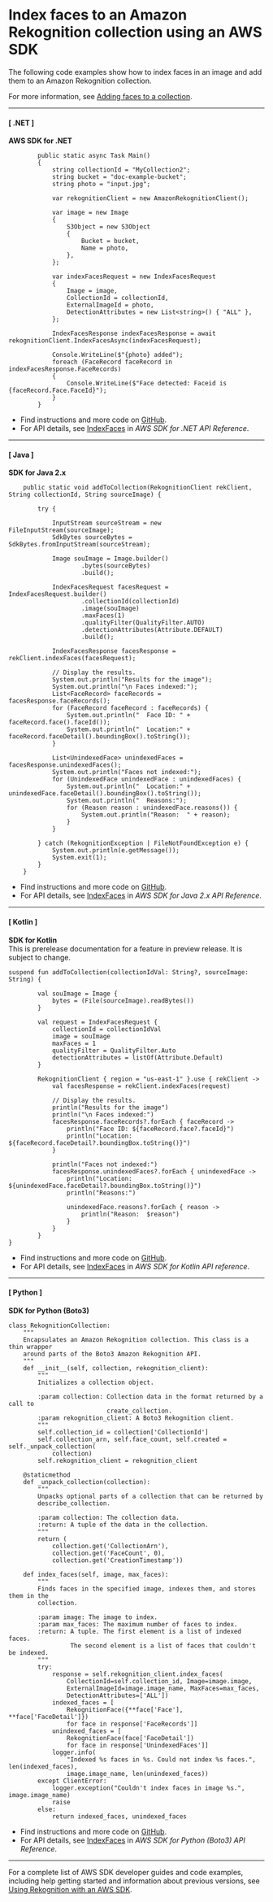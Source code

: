 # Index faces to an Amazon Rekognition collection using an AWS SDK<a name="example_rekognition_IndexFaces_section"></a>

The following code examples show how to index faces in an image and add them to an Amazon Rekognition collection\.

For more information, see [Adding faces to a collection](https://docs.aws.amazon.com/rekognition/latest/dg/add-faces-to-collection-procedure.html)\.

------
#### [ \.NET ]

**AWS SDK for \.NET**  
  

```
        public static async Task Main()
        {
            string collectionId = "MyCollection2";
            string bucket = "doc-example-bucket";
            string photo = "input.jpg";

            var rekognitionClient = new AmazonRekognitionClient();

            var image = new Image
            {
                S3Object = new S3Object
                {
                    Bucket = bucket,
                    Name = photo,
                },
            };

            var indexFacesRequest = new IndexFacesRequest
            {
                Image = image,
                CollectionId = collectionId,
                ExternalImageId = photo,
                DetectionAttributes = new List<string>() { "ALL" },
            };

            IndexFacesResponse indexFacesResponse = await rekognitionClient.IndexFacesAsync(indexFacesRequest);

            Console.WriteLine($"{photo} added");
            foreach (FaceRecord faceRecord in indexFacesResponse.FaceRecords)
            {
                Console.WriteLine($"Face detected: Faceid is {faceRecord.Face.FaceId}");
            }
        }
```
+  Find instructions and more code on [GitHub](https://github.com/awsdocs/aws-doc-sdk-examples/tree/main/dotnetv3/Rekognition/#code-examples)\. 
+  For API details, see [IndexFaces](https://docs.aws.amazon.com/goto/DotNetSDKV3/rekognition-2016-06-27/IndexFaces) in *AWS SDK for \.NET API Reference*\. 

------
#### [ Java ]

**SDK for Java 2\.x**  
  

```
    public static void addToCollection(RekognitionClient rekClient, String collectionId, String sourceImage) {

        try {

            InputStream sourceStream = new FileInputStream(sourceImage);
            SdkBytes sourceBytes = SdkBytes.fromInputStream(sourceStream);

            Image souImage = Image.builder()
                    .bytes(sourceBytes)
                    .build();

            IndexFacesRequest facesRequest = IndexFacesRequest.builder()
                    .collectionId(collectionId)
                    .image(souImage)
                    .maxFaces(1)
                    .qualityFilter(QualityFilter.AUTO)
                    .detectionAttributes(Attribute.DEFAULT)
                    .build();

            IndexFacesResponse facesResponse = rekClient.indexFaces(facesRequest);

            // Display the results.
            System.out.println("Results for the image");
            System.out.println("\n Faces indexed:");
            List<FaceRecord> faceRecords = facesResponse.faceRecords();
            for (FaceRecord faceRecord : faceRecords) {
                System.out.println("  Face ID: " + faceRecord.face().faceId());
                System.out.println("  Location:" + faceRecord.faceDetail().boundingBox().toString());
            }

            List<UnindexedFace> unindexedFaces = facesResponse.unindexedFaces();
            System.out.println("Faces not indexed:");
            for (UnindexedFace unindexedFace : unindexedFaces) {
                System.out.println("  Location:" + unindexedFace.faceDetail().boundingBox().toString());
                System.out.println("  Reasons:");
                for (Reason reason : unindexedFace.reasons()) {
                    System.out.println("Reason:  " + reason);
                }
            }

        } catch (RekognitionException | FileNotFoundException e) {
            System.out.println(e.getMessage());
            System.exit(1);
        }
    }
```
+  Find instructions and more code on [GitHub](https://github.com/awsdocs/aws-doc-sdk-examples/tree/main/javav2/example_code/rekognition/#readme)\. 
+  For API details, see [IndexFaces](https://docs.aws.amazon.com/goto/SdkForJavaV2/rekognition-2016-06-27/IndexFaces) in *AWS SDK for Java 2\.x API Reference*\. 

------
#### [ Kotlin ]

**SDK for Kotlin**  
This is prerelease documentation for a feature in preview release\. It is subject to change\.
  

```
suspend fun addToCollection(collectionIdVal: String?, sourceImage: String) {

        val souImage = Image {
            bytes = (File(sourceImage).readBytes())
        }

        val request = IndexFacesRequest {
            collectionId = collectionIdVal
            image = souImage
            maxFaces = 1
            qualityFilter = QualityFilter.Auto
            detectionAttributes = listOf(Attribute.Default)
        }

        RekognitionClient { region = "us-east-1" }.use { rekClient ->
            val facesResponse = rekClient.indexFaces(request)

            // Display the results.
            println("Results for the image")
            println("\n Faces indexed:")
            facesResponse.faceRecords?.forEach { faceRecord ->
                println("Face ID: ${faceRecord.face?.faceId}")
                println("Location: ${faceRecord.faceDetail?.boundingBox.toString()}")
            }

            println("Faces not indexed:")
            facesResponse.unindexedFaces?.forEach { unindexedFace ->
                println("Location: ${unindexedFace.faceDetail?.boundingBox.toString()}")
                println("Reasons:")

                unindexedFace.reasons?.forEach { reason ->
                    println("Reason:  $reason")
                }
            }
        }
}
```
+  Find instructions and more code on [GitHub](https://github.com/awsdocs/aws-doc-sdk-examples/tree/main/kotlin/services/rekognition#code-examples)\. 
+  For API details, see [IndexFaces](https://github.com/awslabs/aws-sdk-kotlin#generating-api-documentation) in *AWS SDK for Kotlin API reference*\. 

------
#### [ Python ]

**SDK for Python \(Boto3\)**  
  

```
class RekognitionCollection:
    """
    Encapsulates an Amazon Rekognition collection. This class is a thin wrapper
    around parts of the Boto3 Amazon Rekognition API.
    """
    def __init__(self, collection, rekognition_client):
        """
        Initializes a collection object.

        :param collection: Collection data in the format returned by a call to
                           create_collection.
        :param rekognition_client: A Boto3 Rekognition client.
        """
        self.collection_id = collection['CollectionId']
        self.collection_arn, self.face_count, self.created = self._unpack_collection(
            collection)
        self.rekognition_client = rekognition_client

    @staticmethod
    def _unpack_collection(collection):
        """
        Unpacks optional parts of a collection that can be returned by
        describe_collection.

        :param collection: The collection data.
        :return: A tuple of the data in the collection.
        """
        return (
            collection.get('CollectionArn'),
            collection.get('FaceCount', 0),
            collection.get('CreationTimestamp'))

    def index_faces(self, image, max_faces):
        """
        Finds faces in the specified image, indexes them, and stores them in the
        collection.

        :param image: The image to index.
        :param max_faces: The maximum number of faces to index.
        :return: A tuple. The first element is a list of indexed faces.
                 The second element is a list of faces that couldn't be indexed.
        """
        try:
            response = self.rekognition_client.index_faces(
                CollectionId=self.collection_id, Image=image.image,
                ExternalImageId=image.image_name, MaxFaces=max_faces,
                DetectionAttributes=['ALL'])
            indexed_faces = [
                RekognitionFace({**face['Face'], **face['FaceDetail']})
                for face in response['FaceRecords']]
            unindexed_faces = [
                RekognitionFace(face['FaceDetail'])
                for face in response['UnindexedFaces']]
            logger.info(
                "Indexed %s faces in %s. Could not index %s faces.", len(indexed_faces),
                image.image_name, len(unindexed_faces))
        except ClientError:
            logger.exception("Couldn't index faces in image %s.", image.image_name)
            raise
        else:
            return indexed_faces, unindexed_faces
```
+  Find instructions and more code on [GitHub](https://github.com/awsdocs/aws-doc-sdk-examples/tree/main/python/example_code/rekognition#code-examples)\. 
+  For API details, see [IndexFaces](https://docs.aws.amazon.com/goto/boto3/rekognition-2016-06-27/IndexFaces) in *AWS SDK for Python \(Boto3\) API Reference*\. 

------

For a complete list of AWS SDK developer guides and code examples, including help getting started and information about previous versions, see [Using Rekognition with an AWS SDK](sdk-general-information-section.md)\.